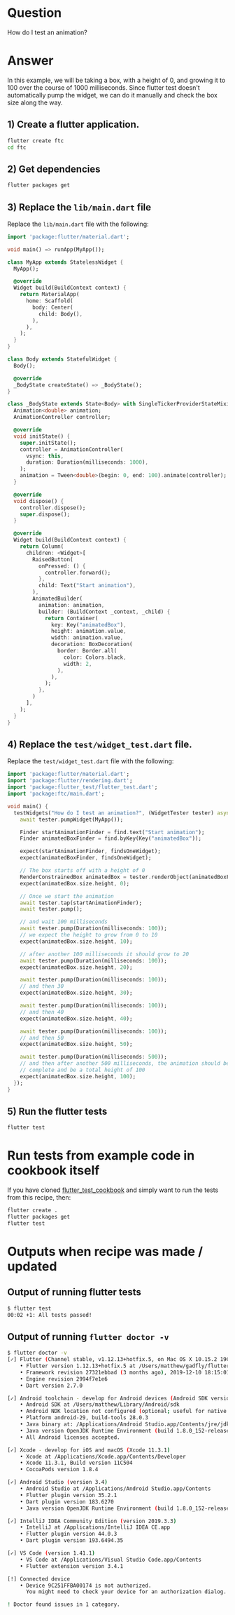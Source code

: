 # Question

How do I test an animation?

# Answer

In this example, we will be taking a box, with a height of 0, and growing it to 100 over the course of 1000 milliseconds. Since flutter test doesn't automatically pump the widget, we can do it manually and check the box size along the way.

## 1) Create a flutter application.

```sh
flutter create ftc
cd ftc
```

## 2) Get dependencies

```sh
flutter packages get
```

## 3) Replace the `lib/main.dart` file

Replace the `lib/main.dart` file with the following:

```dart
import 'package:flutter/material.dart';

void main() => runApp(MyApp());

class MyApp extends StatelessWidget {
  MyApp();

  @override
  Widget build(BuildContext context) {
    return MaterialApp(
      home: Scaffold(
        body: Center(
          child: Body(),
        ),
      ),
    );
  }
}

class Body extends StatefulWidget {
  Body();

  @override
  _BodyState createState() => _BodyState();
}

class _BodyState extends State<Body> with SingleTickerProviderStateMixin {
  Animation<double> animation;
  AnimationController controller;

  @override
  void initState() {
    super.initState();
    controller = AnimationController(
      vsync: this,
      duration: Duration(milliseconds: 1000),
    );
    animation = Tween<double>(begin: 0, end: 100).animate(controller);
  }

  @override
  void dispose() {
    controller.dispose();
    super.dispose();
  }

  @override
  Widget build(BuildContext context) {
    return Column(
      children: <Widget>[
        RaisedButton(
          onPressed: () {
            controller.forward();
          },
          child: Text("Start animation"),
        ),
        AnimatedBuilder(
          animation: animation,
          builder: (BuildContext _context, _child) {
            return Container(
              key: Key("animatedBox"),
              height: animation.value,
              width: animation.value,
              decoration: BoxDecoration(
                border: Border.all(
                  color: Colors.black,
                  width: 2,
                ),
              ),
            );
          },
        )
      ],
    );
  }
}
```

## 4) Replace the `test/widget_test.dart` file.

Replace the `test/widget_test.dart` file with the following:

```dart
import 'package:flutter/material.dart';
import 'package:flutter/rendering.dart';
import 'package:flutter_test/flutter_test.dart';
import 'package:ftc/main.dart';

void main() {
  testWidgets("How do I test an animation?", (WidgetTester tester) async {
    await tester.pumpWidget(MyApp());

    Finder startAnimationFinder = find.text("Start animation");
    Finder animatedBoxFinder = find.byKey(Key("animatedBox"));

    expect(startAnimationFinder, findsOneWidget);
    expect(animatedBoxFinder, findsOneWidget);

    // The box starts off with a height of 0
    RenderConstrainedBox animatedBox = tester.renderObject(animatedBoxFinder);
    expect(animatedBox.size.height, 0);

    // Once we start the animation
    await tester.tap(startAnimationFinder);
    await tester.pump();

    // and wait 100 milliseconds
    await tester.pump(Duration(milliseconds: 100));
    // we expect the height to grow from 0 to 10
    expect(animatedBox.size.height, 10);

    // after another 100 milliseconds it should grow to 20
    await tester.pump(Duration(milliseconds: 100));
    expect(animatedBox.size.height, 20);

    await tester.pump(Duration(milliseconds: 100));
    // and then 30
    expect(animatedBox.size.height, 30);

    await tester.pump(Duration(milliseconds: 100));
    // and then 40
    expect(animatedBox.size.height, 40);

    await tester.pump(Duration(milliseconds: 100));
    // and then 50
    expect(animatedBox.size.height, 50);

    await tester.pump(Duration(milliseconds: 500));
    // and then after another 500 milliseconds, the animation should be 
    // complete and be a total height of 100
    expect(animatedBox.size.height, 100);
  });
}
```


## 5) Run the flutter tests

```sh
flutter test
```

# Run tests from example code in cookbook itself

If you have cloned [flutter_test_cookbook](https://github.com/gadfly361/flutter_test_cookbook/tree/master) and simply want to run the tests from this recipe, then:

```sh
flutter create .
flutter packages get
flutter test
```

# Outputs when recipe was made / updated

## Output of running flutter tests

```sh
$ flutter test 
00:02 +1: All tests passed!  
```

## Output of running `flutter doctor -v`

```sh
$ flutter doctor -v
[✓] Flutter (Channel stable, v1.12.13+hotfix.5, on Mac OS X 10.15.2 19C57, locale en-US)
    • Flutter version 1.12.13+hotfix.5 at /Users/matthew/gadfly/flutter_versions/flutter_1.12.13+hotfix.5
    • Framework revision 27321ebbad (3 months ago), 2019-12-10 18:15:01 -0800
    • Engine revision 2994f7e1e6
    • Dart version 2.7.0

[✓] Android toolchain - develop for Android devices (Android SDK version 28.0.3)
    • Android SDK at /Users/matthew/Library/Android/sdk
    • Android NDK location not configured (optional; useful for native profiling support)
    • Platform android-29, build-tools 28.0.3
    • Java binary at: /Applications/Android Studio.app/Contents/jre/jdk/Contents/Home/bin/java
    • Java version OpenJDK Runtime Environment (build 1.8.0_152-release-1343-b01)
    • All Android licenses accepted.

[✓] Xcode - develop for iOS and macOS (Xcode 11.3.1)
    • Xcode at /Applications/Xcode.app/Contents/Developer
    • Xcode 11.3.1, Build version 11C504
    • CocoaPods version 1.8.4

[✓] Android Studio (version 3.4)
    • Android Studio at /Applications/Android Studio.app/Contents
    • Flutter plugin version 35.2.1
    • Dart plugin version 183.6270
    • Java version OpenJDK Runtime Environment (build 1.8.0_152-release-1343-b01)

[✓] IntelliJ IDEA Community Edition (version 2019.3.3)
    • IntelliJ at /Applications/IntelliJ IDEA CE.app
    • Flutter plugin version 44.0.3
    • Dart plugin version 193.6494.35

[✓] VS Code (version 1.41.1)
    • VS Code at /Applications/Visual Studio Code.app/Contents
    • Flutter extension version 3.4.1

[!] Connected device
    • Device 9C251FFBA00174 is not authorized.
      You might need to check your device for an authorization dialog.

! Doctor found issues in 1 category.
```
